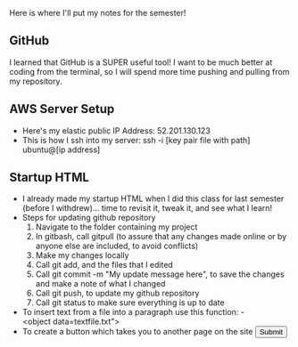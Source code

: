 Here is where I'll put my notes for the semester!
## GitHub
I learned that GitHub is a SUPER useful tool! I want to be much better at coding from the terminal, so I will spend more time pushing and pulling from my repository.
## AWS Server Setup
- Here's my elastic public IP Address: 52.201.130.123 
- This is how I ssh into my server:  ssh -i [key pair file with path] ubuntu@[ip address]
## Startup HTML
- I already made my startup HTML when I did this class for last semester (before I withdrew)... time to revisit it, tweak it, and see what I learn!
- Steps for updating github repository
    1. Navigate to the folder containing my project
    2. In gitbash, call gitpull (to assure that any changes made online or by anyone else are included, to avoid conflicts)
    3. Make my changes locally
    4. Call git add, and the files that I edited
    5. Call git commit -m "My update message here", to save the changes and make a note of what I changed
    6. Call git push, to update my github repository
    7. Call git status to make sure everything is up to date
- To insert text from a file into a paragraph use this function:
    -<div><object data=textfile.txt"></object></div>
- To create a button which takes you to another page on the site
    <input type='button' onclick="location.href='otherPage.html';" value="Submit"/>